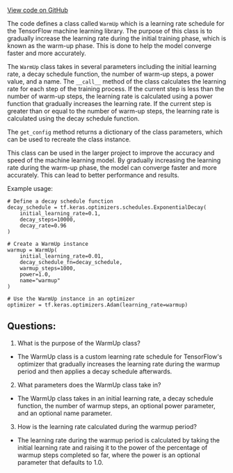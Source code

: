 [View code on GitHub](https://github.com/misbahsy/the-algorithm/trust_and_safety_models/toxicity/optim/schedulers.py)

The code defines a class called `WarmUp` which is a learning rate schedule for the TensorFlow machine learning library. The purpose of this class is to gradually increase the learning rate during the initial training phase, which is known as the warm-up phase. This is done to help the model converge faster and more accurately.

The `WarmUp` class takes in several parameters including the initial learning rate, a decay schedule function, the number of warm-up steps, a power value, and a name. The `__call__` method of the class calculates the learning rate for each step of the training process. If the current step is less than the number of warm-up steps, the learning rate is calculated using a power function that gradually increases the learning rate. If the current step is greater than or equal to the number of warm-up steps, the learning rate is calculated using the decay schedule function.

The `get_config` method returns a dictionary of the class parameters, which can be used to recreate the class instance.

This class can be used in the larger project to improve the accuracy and speed of the machine learning model. By gradually increasing the learning rate during the warm-up phase, the model can converge faster and more accurately. This can lead to better performance and results. 

Example usage:

```
# Define a decay schedule function
decay_schedule = tf.keras.optimizers.schedules.ExponentialDecay(
    initial_learning_rate=0.1,
    decay_steps=10000,
    decay_rate=0.96
)

# Create a WarmUp instance
warmup = WarmUp(
    initial_learning_rate=0.01,
    decay_schedule_fn=decay_schedule,
    warmup_steps=1000,
    power=1.0,
    name="warmup"
)

# Use the WarmUp instance in an optimizer
optimizer = tf.keras.optimizers.Adam(learning_rate=warmup)
```
## Questions: 
 1. What is the purpose of the WarmUp class?
- The WarmUp class is a custom learning rate schedule for TensorFlow's optimizer that gradually increases the learning rate during the warmup period and then applies a decay schedule afterwards.

2. What parameters does the WarmUp class take in?
- The WarmUp class takes in an initial learning rate, a decay schedule function, the number of warmup steps, an optional power parameter, and an optional name parameter.

3. How is the learning rate calculated during the warmup period?
- The learning rate during the warmup period is calculated by taking the initial learning rate and raising it to the power of the percentage of warmup steps completed so far, where the power is an optional parameter that defaults to 1.0.